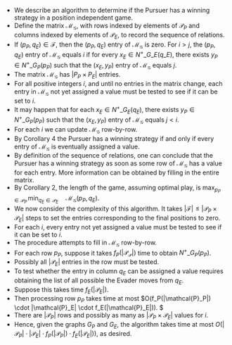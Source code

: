 - We describe an algorithm to determine if the Pursuer has a winning strategy in a position independent game.
- Define the matrix $\mathcal M_{\mathcal G}$, with rows indexed by elements of $\mathcal P_P$ and columns indexed by elements of $\mathcal P _E$, to record the sequence of relations.
- If $(p_P, q_E) \in \mathcal F$, then the  $(p_P, q_E)$ entry of $\mathcal M_{\mathcal G}$ is zero. For $i > j$, the $(p_P, q_E)$ entry of $\mathcal M_{\mathcal G}$ equals $i$ if for every $x_E \in N^+\_{G\_E}(q\_E)$, there exists $y_P \in N^+\_{G_P}(p_P)$ such that the $(x_E, y_P)$ entry
of $\mathcal M_{\mathcal G}$ equals $j$.
- The matrix $\mathcal{M}_{\mathcal{G}}$ has $|P_P \times P_E|$ entries.
- For all positive integers $i$, and until no entries in the matrix change, each entry in $\mathcal{M}_{\mathcal{G}}$ not yet assigned a value must be tested to see if it can be set to $i$.
- It may happen that for each $x_E \in N^+\_{G_E}(q_E)$, there exists $y_P \in N^+\_{G_P}(p_P)$ such that the $(x_E, y_P)$ entry of $\mathcal M_{\mathcal G}$ equals $j < i$.
- For each $i$ we can update $\mathcal{M}_{\mathcal{G}}$ row-by-row.
- By Corollary 4 the Pursuer has a winning strategy if and only if every entry of $\mathcal M_{\mathcal G}$ is eventually assigned a value.
- By definition of the sequence of relations, one can conclude that the Pursuer has a winning strategy as soon as some row of $\mathcal M_{\mathcal G}$ has a value for each entry.  More information can be obtained by filling in the entire matrix.
- By Corollary 2, the length of the game, assuming optimal play, is $\max_{p_P \in \mathcal P_P} \,\min_{q_E \in \mathcal P_E}\quad \mathcal M_{\mathcal G}(p_P, q_E).$
- We now consider the complexity of this algorithm. It takes $|\mathcal{F}| \leq |\mathcal{P}_P \times \mathcal{P}_E|$ steps to set the entries corresponding to the final positions to zero.
- For each $i$, every entry not yet assigned a value must be tested to see if it can be set to $i$.
- The procedure attempts to fill in $\mathcal M_{\mathcal G}$ row-by-row.
- For each row $p_P$, suppose it takes $f_P(|\mathcal{P_P}|)$ time to obtain $N^+\_{G_P}(p_P)$.
- Possibly all $|\mathcal{P}_E|$ entries in the row must be tested.
- To test whether the entry in column $q_E$ can be assigned a value requires obtaining the list of all possible the Evader moves from $q_E$.
- Suppose this takes time $f_E(|\mathcal{P}_E|)$.
- Then processing row $p_P$ takes  time at most $O(f_P(|\mathcal{P}_P|) \cdot |\mathcal{P}_E|  \cdot f_E(|\mathcal{P}_E|)). $
- There are $|\mathcal{P}_P|$ rows and possibly as many as $|\mathcal{P}_P \times \mathcal{P}_E|$ values for $i$.
- Hence, given the graphs $G_P$ and $G_E$, the algorithm takes time at most $O(|\mathcal{P}_P| \cdot  |\mathcal{P}_E| \cdot f_P(|\mathcal{P}_P|) \cdot f_E(|\mathcal{P}_E|)),$ as desired.
